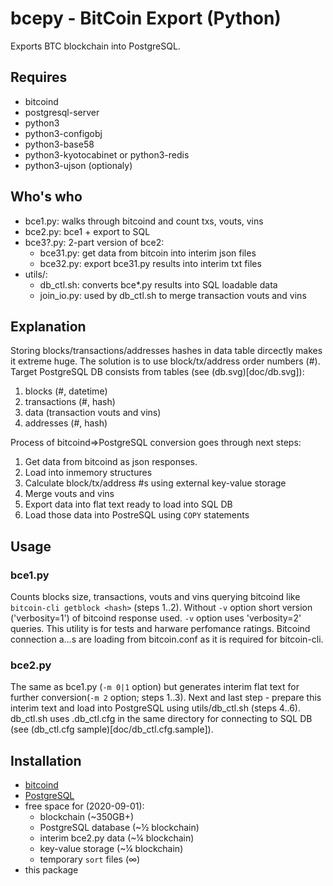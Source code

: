 # bcepy - BitCoin Export (Python)

Exports BTC blockchain into PostgreSQL.

## Requires

- bitcoind
- postgresql-server
- python3
- python3-configobj
- python3-base58
- python3-kyotocabinet or python3-redis
- python3-ujson (optionaly)

## Who's who

- bce1.py: walks through bitcoind and count txs, vouts, vins
- bce2.py: bce1 + export to SQL
- bce3?.py: 2-part version of bce2:
  - bce31.py: get data from bitcoin into interim json files
  - bce32.py: export bce31.py results into interim txt files
- utils/:
  - db_ctl.sh: converts bce*.py results into SQL loadable data
  - join\_io.py: used by db_ctl.sh to merge transaction vouts and vins

## Explanation

Storing blocks/transactions/addresses hashes in data table dircectly makes it extreme huge.
The solution is to use block/tx/address order numbers (#).
Target PostgreSQL DB consists from tables (see (db.svg)[doc/db.svg]):

1. blocks (#, datetime)
2. transactions (#, hash)
3. data (transaction vouts and vins)
4. addresses (#, hash)

Process of bitcoind=>PostgreSQL conversion goes through next steps:

1. Get data from bitcoind as json responses.
2. Load into inmemory structures
3. Calculate block/tx/address #s using external key-value storage
4. Merge vouts and vins
5. Export data into flat text ready to load into SQL DB
6. Load those data into PostreSQL using `COPY` statements

## Usage

### bce1.py

Counts blocks size, transactions, vouts and vins querying bitcoind like `bitcoin-cli getblock <hash>` (steps 1..2).
Without `-v` option short version ('verbosity=1') of bitcoind response used.
`-v` option uses 'verbosity=2' queries.
This utility is for tests and harware perfomance ratings.
Bitcoind connection a...s are loading from bitcoin.conf as it is required for bitcoin-cli.

### bce2.py

The same as bce1.py (`-m 0|1` option) but generates interim flat text for further conversion(`-m 2` option; steps 1..3).
Next and last step - prepare this interim text and load into PostgreSQL using utils/db_ctl.sh (steps 4..6).
db\_ctl.sh uses .db\_ctl.cfg in the same directory for connecting to SQL DB (see (db\_ctl.cfg sample)[doc/db_ctl.cfg.sample]).

## Installation

- [bitcoind](doc/bitcoind.md)
- [PostgreSQL](doc/postgresql.md)
- free space for (2020-09-01):
  - blockchain (~350GB+)
  - PostgreSQL database (~&frac12; blockchain)
  - interim bce2.py data (~&frac14; blockchain)
  - key-value storage (~&frac14; blockchain)
  - temporary `sort` files (&infin;)
- this package
